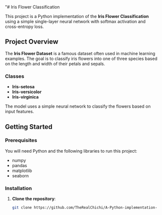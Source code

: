 "# Iris Flower Classification

This project is a Python implementation of the **Iris Flower Classification** using a simple single-layer neural network with softmax activation and cross-entropy loss.

## Project Overview

The **Iris Flower Dataset** is a famous dataset often used in machine learning examples. The goal is to classify iris flowers into one of three species based on the length and width of their petals and sepals.

### Classes
- **Iris-setosa**
- **Iris-versicolor**
- **Iris-virginica**

The model uses a simple neural network to classify the flowers based on input features.

## Getting Started

### Prerequisites

You will need Python and the following libraries to run this project:
- numpy
- pandas
- matplotlib
- seaborn

### Installation

1. **Clone the repository**:
   ```bash
   git clone https://github.com/TheRealChichi/A-Python-implementation-of-the-Iris-Flower-Classification-using-a-single-layer-neural-network.git
